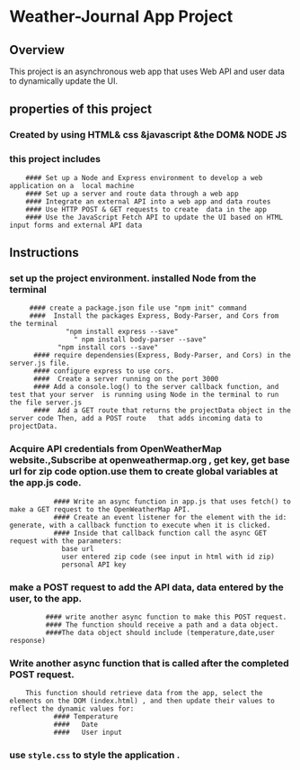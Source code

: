 # Weather-Journal App Project

## Overview

This project is  an asynchronous web app that uses Web API and user data to dynamically update the UI. 
## properties of this project

### Created by using HTML& css &javascript &the DOM& NODE JS
### this project  includes
        #### Set up a Node and Express environment to develop a web application on a  local machine
        #### Set up a server and route data through a web app
        #### Integrate an external API into a web app and data routes
        #### Use HTTP POST & GET requests to create  data in the app
        #### Use the JavaScript Fetch API to update the UI based on HTML input forms and external API data
## Instructions 
### set up the project environment. installed  Node from the terminal
         #### create a package.json file use "npm init" command
         ####  Install the packages Express, Body-Parser, and Cors from the terminal 
                  "npm install express --save"
                    " npm install body-parser --save"
                "npm install cors --save"
          #### require dependensies(Express, Body-Parser, and Cors) in the server.js file.
          #### configure express to use cors.
          ####  Create a server running on the port 3000
          #### Add a console.log() to the server callback function, and test that your server  is running using Node in the terminal to run the file server.js
          ####  Add a GET route that returns the projectData object in the server code Then, add a POST route   that adds incoming data to projectData.
       
### Acquire API credentials from OpenWeatherMap website.,Subscribe at openweathermap.org , get key,  get base url for zip code option.use them to create global variables at the app.js code.
               #### Write an async function in app.js that uses fetch() to make a GET request to the OpenWeatherMap API.
               #### Create an event listener for the element with the id: generate, with a callback function to execute when it is clicked.
               #### Inside that callback function call the async GET request with the parameters:
                 base url
                 user entered zip code (see input in html with id zip)
                 personal API key
### make a POST request to add the API data,  data entered by the user, to the app.
             #### write another async function to make this POST request.
             #### The function should receive a path and a data object.
             ####The data object should include (temperature,date,user response)
### Write another async function that is called after the completed POST request. 
        This function should retrieve data from the app, select the  elements on the DOM (index.html) , and then update their values to reflect the dynamic values for:
               #### Temperature
               ####   Date
               ####   User input
### use `style.css` to style the application .
